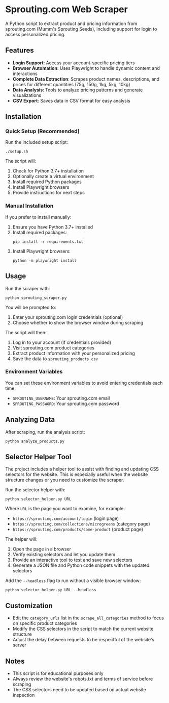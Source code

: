 # Sprouting.com Web Scraper

A Python script to extract product and pricing information from sprouting.com (Mumm's Sprouting Seeds), including support for login to access personalized pricing.

## Features

- **Login Support**: Access your account-specific pricing tiers
- **Browser Automation**: Uses Playwright to handle dynamic content and interactions
- **Complete Data Extraction**: Scrapes product names, descriptions, and prices for different quantities (75g, 150g, 1kg, 5kg, 10kg)
- **Data Analysis**: Tools to analyze pricing patterns and generate visualizations
- **CSV Export**: Saves data in CSV format for easy analysis

## Installation

### Quick Setup (Recommended)

Run the included setup script:

```
./setup.sh
```

The script will:
1. Check for Python 3.7+ installation
2. Optionally create a virtual environment
3. Install required Python packages
4. Install Playwright browsers
5. Provide instructions for next steps

### Manual Installation

If you prefer to install manually:

1. Ensure you have Python 3.7+ installed
2. Install required packages:
   ```
   pip install -r requirements.txt
   ```
3. Install Playwright browsers:
   ```
   python -m playwright install
   ```

## Usage

Run the scraper with:

```
python sprouting_scraper.py
```

You will be prompted to:
1. Enter your sprouting.com login credentials (optional)
2. Choose whether to show the browser window during scraping

The script will then:
1. Log in to your account (if credentials provided)
2. Visit sprouting.com product categories
3. Extract product information with your personalized pricing
4. Save the data to `sprouting_products.csv`

### Environment Variables

You can set these environment variables to avoid entering credentials each time:
- `SPROUTING_USERNAME`: Your sprouting.com email
- `SPROUTING_PASSWORD`: Your sprouting.com password

## Analyzing Data

After scraping, run the analysis script:

```
python analyze_products.py
```

## Selector Helper Tool

The project includes a helper tool to assist with finding and updating CSS selectors for the website. This is especially useful when the website structure changes or you need to customize the scraper.

Run the selector helper with:

```
python selector_helper.py URL
```

Where `URL` is the page you want to examine, for example:
- `https://sprouting.com/account/login` (login page)
- `https://sprouting.com/collections/microgreens` (category page)
- `https://sprouting.com/products/some-product` (product page)

The helper will:
1. Open the page in a browser
2. Verify existing selectors and let you update them
3. Provide an interactive tool to test and save new selectors
4. Generate a JSON file and Python code snippets with the updated selectors

Add the `--headless` flag to run without a visible browser window:

```
python selector_helper.py URL --headless
```

## Customization

- Edit the `category_urls` list in the `scrape_all_categories` method to focus on specific product categories
- Modify the CSS selectors in the script to match the current website structure
- Adjust the delay between requests to be respectful of the website's server

## Notes

- This script is for educational purposes only
- Always review the website's robots.txt and terms of service before scraping
- The CSS selectors need to be updated based on actual website inspection 